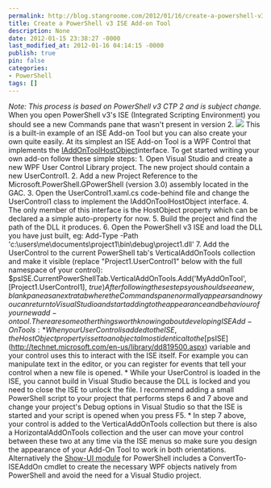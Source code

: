 ```yaml
---
permalink: http://blog.stangroome.com/2012/01/16/create-a-powershell-v3-ise-add-on-tool/
title: Create a PowerShell v3 ISE Add-on Tool
description: None
date: 2012-01-15 23:38:27 -0000
last_modified_at: 2012-01-16 04:14:15 -0000
publish: true
pin: false
categories:
- PowerShell
tags: []
---
```

_Note: This process is based on PowerShell v3 CTP 2 and is subject change._ When you open PowerShell v3's ISE (Integrated Scripting Environment) you should see a new Commands pane that wasn't present in version 2. [![](http://blog.stangroome.com/wp-content/uploads/2012/01/commands-pane.png)](http://blog.stangroome.com/wp-content/uploads/2012/01/commands-pane.png) This is a built-in example of an ISE Add-on Tool but you can also create your own quite easily. At its simplest an ISE Add-on Tool is a WPF Control that implements the [IAddOnToolHostObject](http://msdn.microsoft.com/en-us/library/microsoft.powershell.host.ise.iaddontoolhostobject\(v=vs.85\).aspx)interface. To get started writing your own add-on follow these simple steps:
    1. Open Visual Studio and create a new WPF User Control Library project. The new project should contain a new UserControl1.
    2. Add a new Project Reference to the Microsoft.PowerShell.GPowerShell (version 3.0) assembly located in the GAC.
    3. Open the UserControl1.xaml.cs code-behind file and change the UserControl1 class to implement the IAddOnToolHostObject interface.
    4. The only member of this interface is the HostObject property which can be declared a a simple auto-property for now.
    5. Build the project and find the path of the DLL it produces.
    6. Open the PowerShell v3 ISE and load the DLL you have just built, eg: Add-Type -Path 'c:\users\me\documents\project1\bin\debug\project1.dll'
    7. Add the UserControl to the current PowerShell tab's VerticalAddOnTools collection and make it visible (replace "Project1.UserControl1" below with the full namespace of your control): $psISE.CurrentPowerShellTab.VerticalAddOnTools.Add('MyAddOnTool', [Project1.UserControl1], $true)
After following these steps you should see a new, blank pane as an extra tab where the Commands pane normally appears and now you can return to Visual Studio and start adding to the appearance and behaviour of your new add-on tool. There are some other things worth knowing about developing ISE Add-On Tools:
    * When your UserControl is added to the ISE, the HostObject property is set to an object almost identical to the [$psISE](http://technet.microsoft.com/en-us/library/dd819500.aspx) variable and your control uses this to interact with the ISE itself. For example you can manipulate text in the editor, or you can register for events that tell your control when a new file is opened.
    * While your UserControl is loaded in the ISE, you cannot build in Visual Studio because the DLL is locked and you need to close the ISE to unlock the file. I recommend adding a small PowerShell script to your project that performs steps 6 and 7 above and change your project's Debug options in Visual Studio so that the ISE is started and your script is opened when you press F5.
    * In step 7 above, your control is added to the VerticalAddOnTools collection but there is also a HorizontalAddOnTools collection and the user can move your control between these two at any time via the ISE menus so make sure you design the appearance of your Add-On Tool to work in both orientations.
Alternatively the [Show-UI module](http://showui.codeplex.com/) for PowerShell includes a ConvertTo-ISEAddOn cmdlet to create the necessary WPF objects natively from PowerShell and avoid the need for a Visual Studio project.
